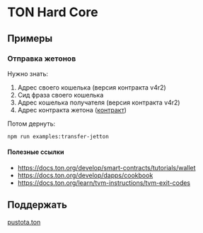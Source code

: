 # TON Hard Core

## Примеры

### Отправка жетонов

Нужно знать:

1. Адрес своего кошелька (версия контракта v4r2)
2. Сид фраза своего кошелька
3. Адрес кошелька получателя (версия контракта v4r2)
4. Адрес контракта жетона ([контракт](https://github.com/ton-blockchain/token-contract/blob/main/ft/jetton-minter.fc))

Потом дернуть:

```
npm run examples:transfer-jetton
```

#### Полезные ссылки

- https://docs.ton.org/develop/smart-contracts/tutorials/wallet
- https://docs.ton.org/develop/dapps/cookbook
- https://docs.ton.org/learn/tvm-instructions/tvm-exit-codes

## Поддержать

[pustota.ton](ton://uqbgy479kpfqllr-ttqnpyl16yngrz12lvfqx_now8dmi9oo/)
